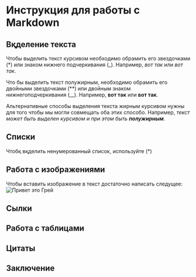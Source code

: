 # Инструкция для работы с Markdown

## Вқделение текста 

Чтобы выделить текст курсивом необходимо обрамить его звездочками (*) или знаком нижнего подчеркивания (_). Например, *вот так* или _вот так_.

Что бы выделить текст полужирным, необходимо обрамить его двойными звездочками (**) или двойным знаком нижнегоподчеркивания (__). Например, **вот так** или __вот так__.

Альтернативные способы выделения текста жирным курсивом нужны для того чтобы мы могли совмещать оба этих способо. Например, _текст может быть выделен курсивом и при этом быть **полужирным**_.

## Списки
Чтобқ вқделить ненумерованный список, используйте (*)

## Работа с изображениями

Чтобы вставить изображение в текст достаточно написать следущее:
![Привет это Грей](собачка.jpg)
## Cылки 

## Работа с таблицами 

## Цитаты

## Заключение 